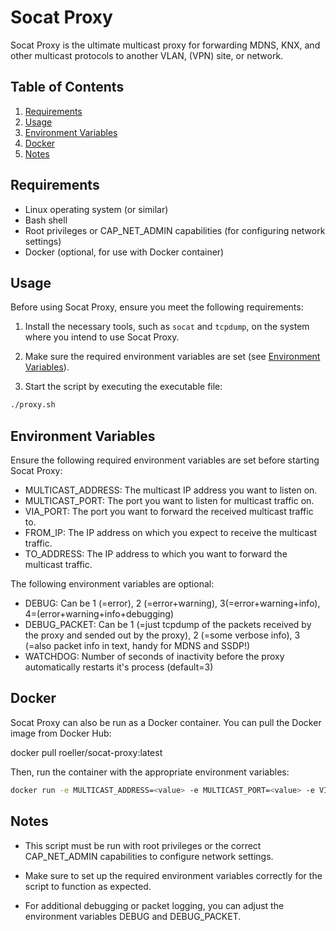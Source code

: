 # Socat Proxy

Socat Proxy is the ultimate multicast proxy for forwarding MDNS, KNX, and other multicast protocols to another VLAN, (VPN) site, or network.

## Table of Contents

1. [Requirements](#requirements)
2. [Usage](#usage)
3. [Environment Variables](#environment-variables)
4. [Docker](#docker)
5. [Notes](#notes)

## Requirements

- Linux operating system (or similar)
- Bash shell
- Root privileges or CAP_NET_ADMIN capabilities (for configuring network settings)
- Docker (optional, for use with Docker container)

## Usage

Before using Socat Proxy, ensure you meet the following requirements:

1. Install the necessary tools, such as `socat` and `tcpdump`, on the system where you intend to use Socat Proxy.

2. Make sure the required environment variables are set (see [Environment Variables](#environment-variables)).

3. Start the script by executing the executable file:

```bash
./proxy.sh
```

## Environment Variables

Ensure the following required environment variables are set before starting Socat Proxy:

* MULTICAST_ADDRESS: The multicast IP address you want to listen on.
* MULTICAST_PORT: The port you want to listen for multicast traffic on.
* VIA_PORT: The port you want to forward the received multicast traffic to.
* FROM_IP: The IP address on which you expect to receive the multicast traffic.
* TO_ADDRESS: The IP address to which you want to forward the multicast traffic.

The following environment variables are optional:

* DEBUG: Can be 1 (=error), 2 (=error+warning), 3(=error+warning+info), 4=(error+warning+info+debugging)
* DEBUG_PACKET: Can be 1 (=just tcpdump of the packets received by the proxy and sended out by the proxy), 2 (=some verbose info), 3 (=also packet info in text, handy for MDNS and SSDP!)
* WATCHDOG: Number of seconds of inactivity before the proxy automatically restarts it's process (default=3)

## Docker
Socat Proxy can also be run as a Docker container. You can pull the Docker image from Docker Hub:

docker pull roeller/socat-proxy:latest

Then, run the container with the appropriate environment variables:

```bash
docker run -e MULTICAST_ADDRESS=<value> -e MULTICAST_PORT=<value> -e VIA_PORT=<value> -e FROM_IP=<value> -e TO_ADDRESS=<value> roeller/socat-proxy:latest
```

## Notes
* This script must be run with root privileges or the correct CAP_NET_ADMIN capabilities to configure network settings.

* Make sure to set up the required environment variables correctly for the script to function as expected.

* For additional debugging or packet logging, you can adjust the environment variables DEBUG and DEBUG_PACKET.
